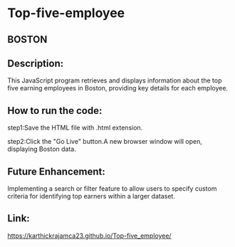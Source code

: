 # Top-five-employee
## BOSTON

## Description:

This JavaScript program retrieves and displays information about the top five earning employees in Boston, providing key details for each employee.

## How to run the code:

step1:Save the HTML file with .html extension.

step2:Click the "Go Live" button.A new browser window will open, displaying Boston data.

## Future Enhancement:

Implementing a search or filter feature to allow users to specify custom criteria for identifying top earners within a larger dataset.

## Link:
https://karthickrajamca23.github.io/Top-five_employee/
